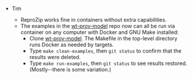 * Tim

	* ReproZip works fine in containers without extra capabilities.
	* The examples in the [wt-prov-model](https://github.com/tmcphillips/wt-prov-model) repo now can all be run via container on any computer with Docker and GNU Make installed:
		* Clone [wt-prov-model](https://github.com/tmcphillips/wt-prov-model).  The Makefile in the top-level directory runs Docker as needed by targets.
		* Type `make clean-examples`, then `git status` to confirm that the results were deleted.
		* Type `make run-examples`, then `git status` to see results  restored. (Mostly--there is some variation.)



